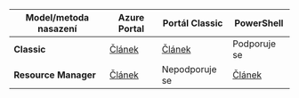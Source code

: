 | **Model/metoda nasazení** | **Azure Portal** | **Portál Classic** | **PowerShell** |
| --- | --- | --- | --- |
| **Classic** |[Článek](../articles/vpn-gateway/vpn-gateway-howto-point-to-site-classic-azure-portal.md) |[Článek](../articles/vpn-gateway/vpn-gateway-point-to-site-create.md) |Podporuje se |
| **Resource Manager** |[Článek](../articles/vpn-gateway/vpn-gateway-howto-point-to-site-resource-manager-portal.md) |Nepodporuje se |[Článek](../articles/vpn-gateway/vpn-gateway-howto-point-to-site-rm-ps.md) |



<!--HONumber=Jan17_HO1-->


